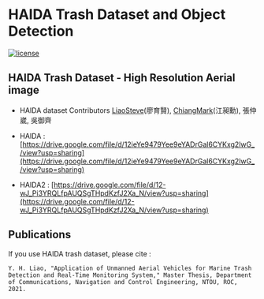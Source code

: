 # HAIDA Trash Dataset and Object Detection
[![license](https://img.shields.io/github/license/mashape/apistatus.svg)](LICENSE)

## HAIDA Trash Dataset - High Resolution Aerial image
* HAIDA dataset Contributors
[LiaoSteve](https://github.com/LiaoSteve)(廖育賢), [ChiangMark](https://github.com/ChiangMark)(江昶勳), 張仲崴, 吳御齊


* HAIDA : [https://drive.google.com/file/d/12ieYe9479Yee9eYADrGal6CYKxg2lwG_/view?usp=sharing](https://drive.google.com/file/d/12ieYe9479Yee9eYADrGal6CYKxg2lwG_/view?usp=sharing)

* HAIDA2 : [https://drive.google.com/file/d/12-wJ_Pi3YRQLfpAUQSgTHpdKzfJ2Xa_N/view?usp=sharing](https://drive.google.com/file/d/12-wJ_Pi3YRQLfpAUQSgTHpdKzfJ2Xa_N/view?usp=sharing)

## Publications
If you use HAIDA trash dataset, please cite :
```
Y. H. Liao, "Application of Unmanned Aerial Vehicles for Marine Trash Detection and Real-Time Monitoring System," Master Thesis, Department of Communications, Navigation and Control Engineering, NTOU, ROC, 2021.
```

